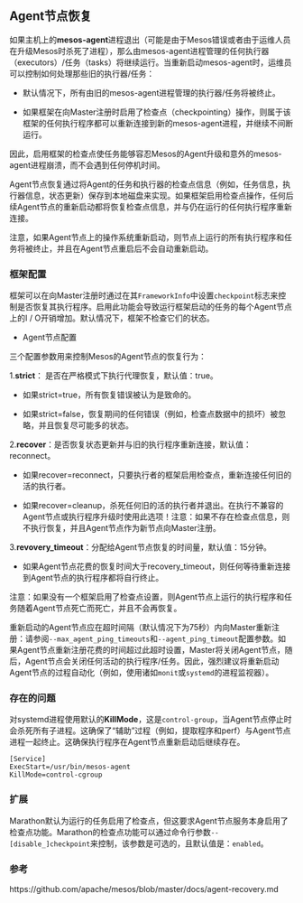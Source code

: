 ## Agent节点恢复

如果主机上的**mesos-agent**进程退出（可能是由于Mesos错误或者由于运维人员在升级Mesos时杀死了进程），那么由mesos-agent进程管理的任何执行器（executors）\/任务（tasks）将继续运行。当重新启动mesos-agent时，运维员可以控制如何处理那些旧的执行器\/任务：

* 默认情况下，所有由旧的mesos-agent进程管理的执行器\/任务将被终止。

* 如果框架在向Master注册时启用了检查点（checkpointing）操作，则属于该框架的任何执行程序都可以重新连接到新的mesos-agent进程，并继续不间断运行。


因此，启用框架的检查点使任务能够容忍Mesos的Agent升级和意外的mesos-agent进程崩溃，而不会遇到任何停机时间。

Agent节点恢复通过将Agent的任务和执行器的检查点信息（例如，任务信息，执行器信息，状态更新）保存到本地磁盘来实现。如果框架启用检查点操作，任何后续Agent节点的重新启动都将恢复检查点信息，并与仍在运行的任何执行程序重新连接。

注意，如果Agent节点上的操作系统重新启动，则节点上运行的所有执行程序和任务将被终止，并且在Agent节点重启后不会自动重新启动。

### 框架配置

框架可以在向Master注册时通过在其`FrameworkInfo`中设置`checkpoint`标志来控制是否恢复其执行程序。启用此功能会导致运行框架启动的任务的每个Agent节点上的I \/ O开销增加。默认情况下，框架不检查它们的状态。

* Agent节点配置

三个配置参数用来控制Mesos的Agent节点的恢复行为：

1.**strict**： 是否在严格模式下执行代理恢复，默认值：true。

* 如果strict=true，所有恢复错误被认为是致命的。

* 如果strict=false，恢复期间的任何错误（例如，检查点数据中的损坏）被忽略，并且恢复尽可能多的状态。


2.**recover**：是否恢复状态更新并与旧的执行程序重新连接，默认值：reconnect。

* 如果recover=reconnect，只要执行者的框架启用检查点，重新连接任何旧的活的执行者。

* 如果recover=cleanup，杀死任何旧的活的执行者并退出。在执行不兼容的Agent节点或执行程序升级时使用此选项！注意：如果不存在检查点信息，则不执行恢复，并且Agent节点作为新节点向Master注册。


3.**revovery\_timeout**：分配给Agent节点恢复的时间量，默认值：15分钟。

* 如果Agent节点花费的恢复时间大于recovery\_timeout，则任何等待重新连接到Agent节点的执行程序都将自行终止。

注意：如果没有一个框架启用了检查点设置，则Agent节点上运行的执行程序和任务随着Agent节点死亡而死亡，并且不会再恢复。

重新启动的Agent节点应在超时间隔（默认情况下为75秒）内向Master重新注册：请参阅`--max_agent_ping_timeouts`和`--agent_ping_timeout`配置参数。如果Agent节点重新注册花费的时间超过此超时设置，Master将关闭Agent节点，随后，Agent节点会关闭任何活动的执行程序\/任务。因此，强烈建议将重新启动Agent节点的过程自动化（例如，使用诸如`monit`或`systemd`的进程监视器）。

### 存在的问题

对systemd进程使用默认的**KillMode**，这是`control-group`，当Agent节点停止时会杀死所有子进程。这确保了“辅助”过程（例如，提取程序和perf）与Agent节点进程一起终止。这确保执行程序在Agent节点重新启动后继续存在。

```
[Service] 
ExecStart=/usr/bin/mesos-agent 
KillMode=control-cgroup
```

### 扩展

Marathon默认为运行的任务启用了检查点，但这要求Agent节点服务本身启用了检查点功能。Marathon的检查点功能可以通过命令行参数`--[disable_]checkpoint`来控制，该参数是可选的，且默认值是：`enabled`。

### 参考

https:\/\/github.com\/apache\/mesos\/blob\/master\/docs\/agent-recovery.md

